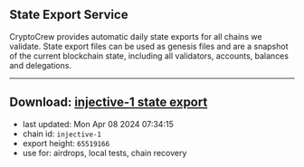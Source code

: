 ## State Export Service
CryptoCrew provides automatic daily state exports for all chains we validate. State export files can be used as genesis files and are a snapshot of the current blockchain state, including all validators, accounts, balances and delegations.

---
**Download: [injective-1 state export](https://dl-eu2.ccvalidators.com/SERVICE/injective/injective-1_export_65519166.json)**
---

- last updated: Mon Apr 08 2024 07:34:15
- chain id: `injective-1`
- export height: `65519166`
- use for: airdrops, local tests, chain recovery
